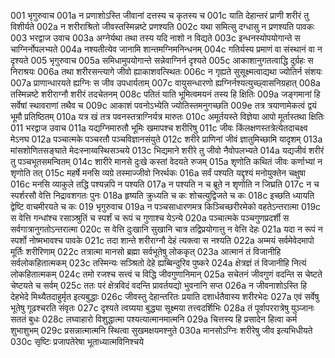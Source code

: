 001  भृगुरुवाच
001a न प्रणाशोऽस्ति जीवानां दत्तस्य च कृतस्य च
001c याति देहान्तरं प्राणी शरीरं तु विशीर्यते
002a न शरीराश्रितो जीवस्तस्मिन्नष्टे प्रणश्यति
002c यथा समित्सु दग्धासु न प्रणश्यति पावकः
003  भरद्वाज उवाच
003a अग्नेर्यथा तथा तस्य यदि नाशो न विद्यते
003c इन्धनस्योपयोगान्ते स चाग्निर्नोपलभ्यते
004a नश्यतीत्येव जानामि शान्तमग्निमनिन्धनम्
004c गतिर्यस्य प्रमाणं वा संस्थानं वा न दृश्यते
005  भृगुरुवाच
005a समिधामुपयोगान्ते सन्नेवाग्निर्न दृश्यते
005c आकाशानुगतत्वाद्धि दुर्ग्रहः स निराश्रयः
006a तथा शरीरसन्त्यागे जीवो ह्याकाशवत्स्थितः
006c न गृह्यते सुसूक्ष्मत्वाद्यथा ज्योतिर्न संशयः
007a प्राणान्धारयते ह्यग्निः स जीव उपधार्यताम्
007c वायुसन्धारणो ह्यग्निर्नश्यत्युच्छ्वासनिग्रहात्
008a तस्मिन्नष्टे शरीराग्नौ शरीरं तदचेतनम्
008c पतितं याति भूमित्वमयनं तस्य हि क्षितिः
009a जङ्गमानां हि सर्वेषां स्थावराणां तथैव च
009c आकाशं पवनोऽभ्येति ज्योतिस्तमनुगच्छति
009e तत्र त्रयाणामेकत्वं द्वयं भूमौ प्रतिष्ठितम्
010a यत्र खं तत्र पवनस्तत्राग्निर्यत्र मारुतः
010c अमूर्तयस्ते विज्ञेया आपो मूर्तास्तथा क्षितिः
011  भरद्वाज उवाच
011a यद्यग्निमारुतौ भूमिः खमापश्च शरीरिषु
011c जीवः किंलक्षणस्तत्रेत्येतदाचक्ष्व मेऽनघ
012a पञ्चात्मके पञ्चरतौ पञ्चविज्ञानसंयुते
012c शरीरे प्राणिनां जीवं ज्ञातुमिच्छामि यादृशम्
013a मांसशोणितसङ्घाते मेदःस्नाय्वस्थिसञ्चये
013c भिद्यमाने शरीरे तु जीवो नैवोपलभ्यते
014a यद्यजीवं शरीरं तु पञ्चभूतसमन्वितम्
014c शारीरे मानसे दुःखे कस्तां वेदयते रुजम्
015a शृणोति कथितं जीवः कर्णाभ्यां न शृणोति तत्
015c महर्षे मनसि व्यग्रे तस्माज्जीवो निरर्थकः
016a सर्वं पश्यति यद्दृश्यं मनोयुक्तेन चक्षुषा
016c मनसि व्याकुले तद्धि पश्यन्नपि न पश्यति
017a न पश्यति न च ब्रूते न शृणोति न जिघ्रति
017c न च स्पर्शरसौ वेत्ति निद्रावशगतः पुनः
018a हृष्यति क्रुध्यति च कः शोचत्युद्विजते च कः
018c इच्छति ध्यायति द्वेष्टि वाचमीरयते च कः
019  भृगुरुवाच
019a न पञ्चसाधारणमत्र किञ्चिच्छरीरमेको वहतेऽन्तरात्मा
019c स वेत्ति गन्धांश्च रसाञ्श्रुतिं च स्पर्शं च रूपं च गुणाश्च येऽन्ये
020a पञ्चात्मके पञ्चगुणप्रदर्शी स सर्वगात्रानुगतोऽन्तरात्मा
020c स वेत्ति दुःखानि सुखानि चात्र तद्विप्रयोगात्तु न वेत्ति देहः
021a यदा न रूपं न स्पर्शो नोष्मभावश्च पावके
021c तदा शान्ते शरीराग्नौ देहं त्यक्त्वा स नश्यति
022a अम्मयं सर्वमेवेदमापो मूर्तिः शरीरिणाम्
022c तत्रात्मा मानसो ब्रह्मा सर्वभूतेषु लोककृत्
023a आत्मानं तं विजानीहि सर्वलोकहितात्मकम्
023c तस्मिन्यः सञ्श्रितो देहे ह्यब्बिन्दुरिव पुष्करे
024a क्षेत्रज्ञं तं विजानीहि नित्यं लोकहितात्मकम्
024c तमो रजश्च सत्त्वं च विद्धि जीवगुणानिमान्
025a सचेतनं जीवगुणं वदन्ति स चेष्टते चेष्टयते च सर्वम्
025c ततः परं क्षेत्रविदं वदन्ति प्रावर्तयद्यो भुवनानि सप्त
026a न जीवनाशोऽस्ति हि देहभेदे मिथ्यैतदाहुर्मृत इत्यबुद्धाः
026c जीवस्तु देहान्तरितः प्रयाति दशार्धतैवास्य शरीरभेदः
027a एवं सर्वेषु भूतेषु गूढश्चरति संवृतः
027c दृश्यते त्वग्र्यया बुद्ध्या सूक्ष्मया तत्त्वदर्शिभिः
028a तं पूर्वापररात्रेषु युञ्जानः सततं बुधः
028c लघ्वाहारो विशुद्धात्मा पश्यत्यात्मानमात्मनि
029a चित्तस्य हि प्रसादेन हित्वा कर्म शुभाशुभम्
029c प्रसन्नात्मात्मनि स्थित्वा सुखमक्षयमश्नुते
030a मानसोऽग्निः शरीरेषु जीव इत्यभिधीयते
030c सृष्टिः प्रजापतेरेषा भूताध्यात्मविनिश्चये

